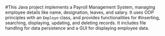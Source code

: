 #This Java project implements a Payroll Management System, managing employee details like name, designation, leaves, and salary. It uses OOP principles with an `Employe` class, and provides functionalities for #inserting, searching, displaying, updating, and deleting records. It includes file handling for data persistence and a GUI for displaying employee data.
